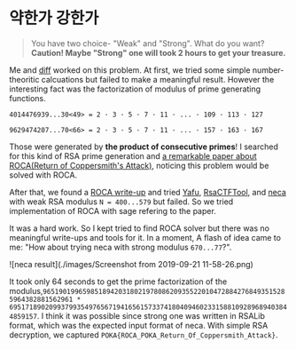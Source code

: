 # 약한가 강한가

> You have two choice- "Weak" and "Strong".
> What do you want?
> **Caution! Maybe "Strong" one will took 2 hours to get your treasure.**

Me and [diff](https://github.com/pcw109550) worked on this problem. At first, we tried some simple number-theoritic calcuations but failed to make a meaningful result. However the interesting fact was the factorization of modulus of prime generating functions.

```
4014476939...30<49> = 2 · 3 · 5 · 7 · 11 · ... · 109 · 113 · 127

9629474207...70<66> = 2 · 3 · 5 · 7 · 11 · ... · 157 · 163 · 167
```

Those were generated by **the product of consecutive primes**! I searched for this kind of RSA prime generation and [a remarkable paper about ROCA(Return of Coppersmith's Attack)](https://acmccs.github.io/papers/p1631-nemecA.pdf), noticing this problem would be solved with ROCA.

After that, we found a [ROCA write-up](https://ctftime.org/writeup/8805) and tried [Yafu](https://sourceforge.net/projects/yafu/), [RsaCTFTool](https://github.com/Ganapati/RsaCtfTool), and [neca](https://gitlab.com/jix/neca) with weak RSA modulus `N = 400...579` but failed. So we tried implementation of ROCA with sage refering to the paper.

It was a hard work. So I kept tried to find ROCA solver but there was no meaningful write-ups and tools for it. In a moment, A flash of idea came to me: "How about trying neca with strong modulus `670...77`?".

![neca result](./images/Screenshot from 2019-09-21 11-58-26.png)



It took only 64 seconds to get the prime factorization of the modulus,`96519019965985189420318021978086209355220104728842768493515285964382881562961 * 69517189020993799354976567194165615733741804094602331588109289689403844859157`. I think it was possible since strong one was written in RSALib format, which was the expected input format of neca. With simple RSA decryption, we captured `POKA{ROCA_POKA_Return_Of_Coppersmith_Attack}`.

